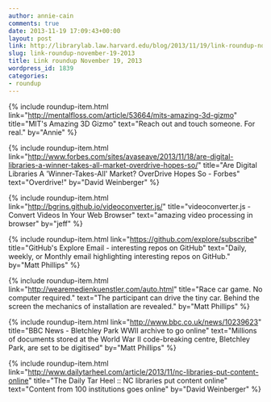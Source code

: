 ```yaml
---
author: annie-cain
comments: true
date: 2013-11-19 17:09:43+00:00
layout: post
link: http://librarylab.law.harvard.edu/blog/2013/11/19/link-roundup-november-19-2013/
slug: link-roundup-november-19-2013
title: Link roundup November 19, 2013
wordpress_id: 1839
categories:
- roundup
---
```


{% include roundup-item.html
  link="http://mentalfloss.com/article/53664/mits-amazing-3d-gizmo"
  title="MIT's Amazing 3D Gizmo"
  text="Reach out and touch someone.  For real."
  by="Annie"
%}

{% include roundup-item.html
  link="http://www.forbes.com/sites/avaseave/2013/11/18/are-digital-libraries-a-winner-takes-all-market-overdrive-hopes-so/"
  title="Are Digital Libraries A 'Winner-Takes-All' Market? OverDrive Hopes So - Forbes"
  text="Overdrive!"
  by="David Weinberger"
%}

{% include roundup-item.html
  link="http://bgrins.github.io/videoconverter.js/"
  title="videoconverter.js - Convert Videos In Your Web Browser"
  text="amazing video processing in browser"
  by="jeff"
%}

{% include roundup-item.html
  link="https://github.com/explore/subscribe"
  title="GitHub's Explore Email - interesting repos on GitHub"
  text="Daily, weekly, or Monthly email highlighting interesting repos on GitHub."
  by="Matt Phillips"
%}

{% include roundup-item.html
  link="http://wearemedienkuenstler.com/auto.html"
  title="Race car game. No computer required."
  text="The participant can drive the tiny car. Behind the screen the mechanics of installation are revealed."
  by="Matt Phillips"
%}

{% include roundup-item.html
  link="http://www.bbc.co.uk/news/10239623"
  title="BBC News - Bletchley Park WWII archive to go online"
  text="Millions of documents stored at the World War II code-breaking centre, Bletchley Park, are set to be digitised"
  by="Matt Phillips"
%}

{% include roundup-item.html
  link="http://www.dailytarheel.com/article/2013/11/nc-libraries-put-content-online"
  title="The Daily Tar Heel :: NC libraries put content online"
  text="Content from 100 institutions goes online"
  by="David Weinberger"
%}
